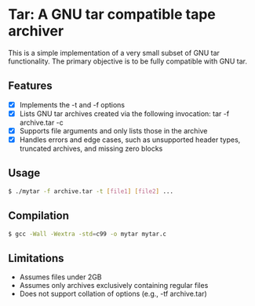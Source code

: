 Tar: A GNU tar compatible tape archiver
=======================================

This is a simple implementation of a very small subset of GNU tar functionality. The primary objective is to be fully compatible with GNU tar.

<!-- Features -->
## Features

- [x] Implements the -t and -f options
- [x] Lists GNU tar archives created via the following invocation: tar -f archive.tar -c <files>
- [x] Supports file arguments and only lists those in the archive
- [x] Handles errors and edge cases, such as unsupported header types, truncated archives, and missing zero blocks

## Usage

```bash
$ ./mytar -f archive.tar -t [file1] [file2] ...
```

## Compilation

```bash
$ gcc -Wall -Wextra -std=c99 -o mytar mytar.c
```

## Limitations

- Assumes files under 2GB
- Assumes only archives exclusively containing regular files
- Does not support collation of options (e.g., -tf archive.tar)